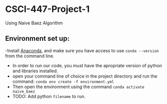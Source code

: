 # CSCI-447-Project-1
Using Naive Baez Algorithm

## Environment set up:
-Install [Anaconda](https://www.anaconda.com/distribution/#download-section), and make sure you have access to use `conda --version` from the command line.
- In order to run our code, you must have the apropriate version of python and libraries installed.
- open your command line of choice in the project directory and run the command: `conda env create -f environment.yml`
- Then open the environment using the command `conda activate naive_baez`
- TODO: Add python `filename` to run.
